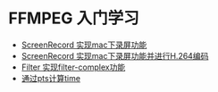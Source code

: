 # FFMPEG 入门学习

* [ScreenRecord 实现mac下录屏功能](screenrecord.md)
* [ScreenRecord 实现mac下录屏功能并进行H.264编码](screenrecord-h264.md)
* [Filter 实现filter-complex功能](filter.md)
* [通过pts计算time](PTS-TimeStamp.md)